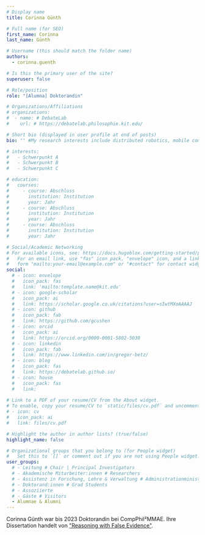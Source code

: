 ```yaml
---
# Display name
title: Corinna Günth

# Full name (for SEO)
first_name: Corinna
last_name: Günth

# Username (this should match the folder name)
authors:
  - corinna.guenth

# Is this the primary user of the site?
superuser: false

# Role/position
role: "[Alumna] Doktorandin" 

# Organizations/Affiliations
# organizations:
#  - name: # DebateLab
#    url: # https://debatelab.philosophie.kit.edu/

# Short bio (displayed in user profile at end of posts)
bio: '' #My research interests include distributed robotics, mobile computing and programmable matter.

# interests:
#   - Schwerpunkt A
#   - Schwerpunkt B
#   - Schwerpunkt C

# education:
#   courses:
#     - course: Abschluss
#       institution: Institution
#       year: Jahr
#     - course: Abschluss
#       institution: Institution
#       year: Jahr
#     - course: Abschluss
#       institution: Institution
#       year: Jahr

# Social/Academic Networking
# For available icons, see: https://docs.hugoblox.com/getting-started/page-builder/#icons
#   For an email link, use "fas" icon pack, "envelope" icon, and a link in the
#   form "mailto:your-email@example.com" or "#contact" for contact widget.
social:
  # - icon: envelope
  #   icon_pack: fas
  #   link: 'mailto:template.name@kit.edu'
  # - icon: google-scholar
  #   icon_pack: ai
  #   link: https://scholar.google.co.uk/citations?user=sIwtMXoAAAAJ
  # - icon: github
  #   icon_pack: fab
  #   link: https://github.com/gcushen
  # - icon: orcid
  #   icon_pack: ai
  #   link: https://orcid.org/0000-0001-5802-5030
  # - icon: linkedin
  #   icon_pack: fab
  #   link: https://www.linkedin.com/in/gregor-betz/
  # - icon: blog
  #   icon_pack: fas
  #   link: https://debatelab.github.io/    
  # - icon: house
  #   icon_pack: fas
  #   link: 
  
# Link to a PDF of your resume/CV from the About widget.
# To enable, copy your resume/CV to `static/files/cv.pdf` and uncomment the lines below.
# - icon: cv
#   icon_pack: ai
#   link: files/cv.pdf

# Highlight the author in author lists? (true/false)
highlight_name: false

# Organizational groups that you belong to (for People widget)
#   Set this to `[]` or comment out if you are not using People widget.
user_groups:
  # - Leitung # Chair | Principal Investigators
  # - Akademische Mitarbeiter:innen # Researchers
  # - Assistenz in Forschung, Lehre & Verwaltung # Administrationministration
  # - Doktorand:innen # Grad Students
  # - Assoziierte 
  # - Gäste # Visitors
  - Alumnae & Alumni
---
```


Corinna Günth war bis 2023 Doktorandin bei CompPhil²MMAE. Ihre Dissertation handelt von ["Reasoning with False Evidence"](https://publikationen.bibliothek.kit.edu/1000158210).